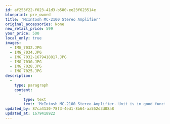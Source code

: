 ```yaml
---
id: af253f22-f023-41d3-b580-ee23f623514e
blueprint: pre_owned
title: 'McIntosh MC-2100 Stereo Amplifier'
original_accessories: None
new_retail_price: 599
your_price: 500
local_only: true
images:
  - IMG_7032.JPG
  - IMG_7034.JPG
  - IMG_7032-1679418817.JPG
  - IMG_7030.JPG
  - IMG_7028.JPG
  - IMG_7025.JPG
description:
  -
    type: paragraph
    content:
      -
        type: text
        text: 'McIntosh MC-2100 Stereo Amplifier. Unit is in good functional condition and was recently gone through by our technician for a clean & check. Unit sold as new for $600.00'
updated_by: 87ca4130-78f3-4ed1-8b64-aa552d3d08a8
updated_at: 1679418922
---
```

